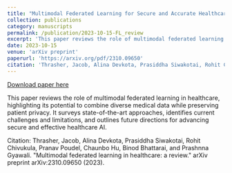 ```yaml
---
title: "Multimodal Federated Learning for Secure and Accurate Healthcare AI"
collection: publications
category: manuscripts
permalink: /publication/2023-10-15-FL_review
excerpt: 'This paper reviews the role of multimodal federated learning in healthcare, highlighting its potential to combine diverse medical data while preserving patient privacy. It surveys state-of-the-art approaches, identifies current challenges and limitations, and outlines future directions for advancing secure and effective healthcare AI.'
date: 2023-10-15
venue: 'arXiv preprint'
paperurl: 'https://arxiv.org/pdf/2310.09650'
citation: 'Thrasher, Jacob, Alina Devkota, Prasiddha Siwakotai, Rohit Chivukula, Pranav Poudel, Chaunbo Hu, Binod Bhattarai, and Prashnna Gyawali. &quot;Multimodal federated learning in healthcare: a review.&quot; arXiv preprint arXiv:2310.09650 (2023).'
---
```


<a href='https://arxiv.org/pdf/2310.09650'>Download paper here</a>

This paper reviews the role of multimodal federated learning in healthcare, highlighting its potential to combine diverse medical data while preserving patient privacy. It surveys state-of-the-art approaches, identifies current challenges and limitations, and outlines future directions for advancing secure and effective healthcare AI.

Citation: Thrasher, Jacob, Alina Devkota, Prasiddha Siwakotai, Rohit Chivukula, Pranav Poudel, Chaunbo Hu, Binod Bhattarai, and Prashnna Gyawali. "Multimodal federated learning in healthcare: a review." arXiv preprint arXiv:2310.09650 (2023).